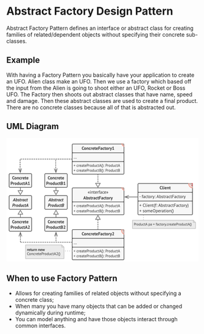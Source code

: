 <h1>Abstract Factory Design Pattern</h1>
Abstract Factory Pattern defines an interface or abstract class for creating families of related/dependent objects without specifying their concrete sub-classes.

<h2>Example</h2>
With having a Factory Pattern you basically have your application to create an UFO.
Alien class make an UFO. Then we use a factory which based off the input from the Alien is going to shoot either an UFO, Rocket or Boss UFO.
The Factory then shoots out abstract classes that have name, speed and damage. Then these abstract classes are used to create a final product.
There are no concrete classes because all of that is abstracted out.

<h2>UML Diagram</h2>

![img.png](img.png)
<h2>When to use Factory Pattern</h2>
<ul>
<li>Allows for creating families of related objects without specifying a concrete class;</li>
<li>When many you have many objects that can be added or changed dynamically during runtime;</li>
<li>You can model anything and have those objects interact through common interfaces.</li>
</ul>

